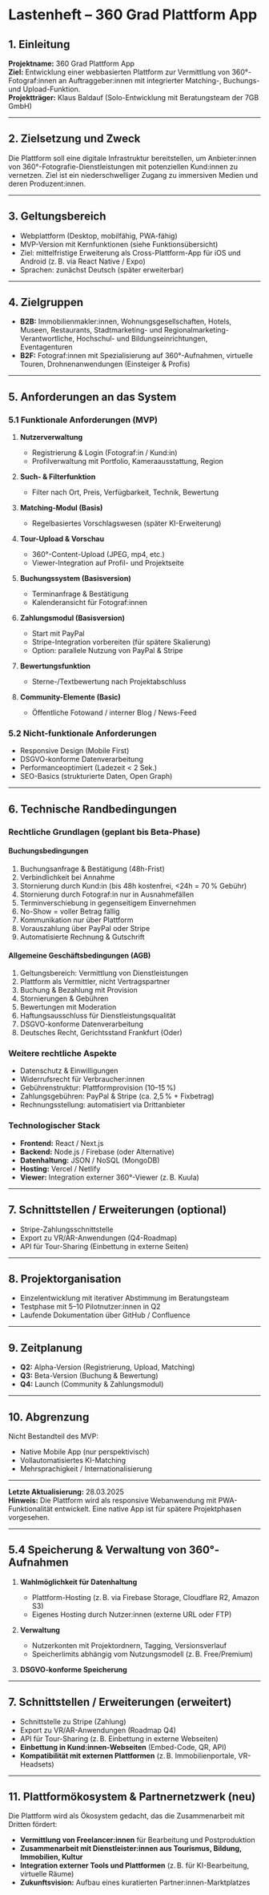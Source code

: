 # Lastenheft – 360 Grad Plattform App

## 1. Einleitung
**Projektname:** 360 Grad Plattform App  
**Ziel:** Entwicklung einer webbasierten Plattform zur Vermittlung von 360°-Fotograf:innen an Auftraggeber:innen mit integrierter Matching-, Buchungs- und Upload-Funktion.  
**Projektträger:** Klaus Baldauf (Solo-Entwicklung mit Beratungsteam der 7GB GmbH)

---

## 2. Zielsetzung und Zweck
Die Plattform soll eine digitale Infrastruktur bereitstellen, um Anbieter:innen von 360°-Fotografie-Dienstleistungen mit potenziellen Kund:innen zu vernetzen. Ziel ist ein niederschwelliger Zugang zu immersiven Medien und deren Produzent:innen.

---

## 3. Geltungsbereich
- Webplattform (Desktop, mobilfähig, PWA-fähig)
- MVP-Version mit Kernfunktionen (siehe Funktionsübersicht)
- Ziel: mittelfristige Erweiterung als Cross-Plattform-App für iOS und Android (z. B. via React Native / Expo)
- Sprachen: zunächst Deutsch (später erweiterbar)

---

## 4. Zielgruppen
- **B2B:** Immobilienmakler:innen, Wohnungsgesellschaften, Hotels, Museen, Restaurants, Stadtmarketing- und Regionalmarketing-Verantwortliche, Hochschul- und Bildungseinrichtungen, Eventagenturen
- **B2F:** Fotograf:innen mit Spezialisierung auf 360°-Aufnahmen, virtuelle Touren, Drohnenanwendungen (Einsteiger & Profis)

---

## 5. Anforderungen an das System

### 5.1 Funktionale Anforderungen (MVP)
1. **Nutzerverwaltung**
   - Registrierung & Login (Fotograf:in / Kund:in)
   - Profilverwaltung mit Portfolio, Kameraausstattung, Region

2. **Such- & Filterfunktion**
   - Filter nach Ort, Preis, Verfügbarkeit, Technik, Bewertung

3. **Matching-Modul (Basis)**
   - Regelbasiertes Vorschlagswesen (später KI-Erweiterung)

4. **Tour-Upload & Vorschau**
   - 360°-Content-Upload (JPEG, mp4, etc.)
   - Viewer-Integration auf Profil- und Projektseite

5. **Buchungssystem (Basisversion)**
   - Terminanfrage & Bestätigung
   - Kalenderansicht für Fotograf:innen

6. **Zahlungsmodul (Basisversion)**
   - Start mit PayPal
   - Stripe-Integration vorbereiten (für spätere Skalierung)
   - Option: parallele Nutzung von PayPal & Stripe

7. **Bewertungsfunktion**
   - Sterne-/Textbewertung nach Projektabschluss

8. **Community-Elemente (Basic)**
   - Öffentliche Fotowand / interner Blog / News-Feed

### 5.2 Nicht-funktionale Anforderungen
- Responsive Design (Mobile First)
- DSGVO-konforme Datenverarbeitung
- Performanceoptimiert (Ladezeit < 2 Sek.)
- SEO-Basics (strukturierte Daten, Open Graph)

---

## 6. Technische Randbedingungen

### Rechtliche Grundlagen (geplant bis Beta-Phase)

#### Buchungsbedingungen
1. Buchungsanfrage & Bestätigung (48h-Frist)
2. Verbindlichkeit bei Annahme
3. Stornierung durch Kund:in (bis 48h kostenfrei, <24h = 70 % Gebühr)
4. Stornierung durch Fotograf:in nur in Ausnahmefällen
5. Terminverschiebung in gegenseitigem Einvernehmen
6. No-Show = voller Betrag fällig
7. Kommunikation nur über Plattform
8. Vorauszahlung über PayPal oder Stripe
9. Automatisierte Rechnung & Gutschrift

#### Allgemeine Geschäftsbedingungen (AGB)
1. Geltungsbereich: Vermittlung von Dienstleistungen
2. Plattform als Vermittler, nicht Vertragspartner
3. Buchung & Bezahlung mit Provision
4. Stornierungen & Gebühren
5. Bewertungen mit Moderation
6. Haftungsausschluss für Dienstleistungsqualität
7. DSGVO-konforme Datenverarbeitung
8. Deutsches Recht, Gerichtsstand Frankfurt (Oder)

### Weitere rechtliche Aspekte
- Datenschutz & Einwilligungen
- Widerrufsrecht für Verbraucher:innen
- Gebührenstruktur: Plattformprovision (10–15 %)
- Zahlungsgebühren: PayPal & Stripe (ca. 2,5 % + Fixbetrag)
- Rechnungsstellung: automatisiert via Drittanbieter

### Technologischer Stack
- **Frontend:** React / Next.js
- **Backend:** Node.js / Firebase (oder Alternative)
- **Datenhaltung:** JSON / NoSQL (MongoDB)
- **Hosting:** Vercel / Netlify
- **Viewer:** Integration externer 360°-Viewer (z. B. Kuula)

---

## 7. Schnittstellen / Erweiterungen (optional)
- Stripe-Zahlungsschnittstelle
- Export zu VR/AR-Anwendungen (Q4-Roadmap)
- API für Tour-Sharing (Einbettung in externe Seiten)

---

## 8. Projektorganisation
- Einzelentwicklung mit iterativer Abstimmung im Beratungsteam
- Testphase mit 5–10 Pilotnutzer:innen in Q2
- Laufende Dokumentation über GitHub / Confluence

---

## 9. Zeitplanung
- **Q2:** Alpha-Version (Registrierung, Upload, Matching)
- **Q3:** Beta-Version (Buchung & Bewertung)
- **Q4:** Launch (Community & Zahlungsmodul)

---

## 10. Abgrenzung
Nicht Bestandteil des MVP:
- Native Mobile App (nur perspektivisch)
- Vollautomatisiertes KI-Matching
- Mehrsprachigkeit / Internationalisierung

---

**Letzte Aktualisierung:** 28.03.2025  
**Hinweis:** Die Plattform wird als responsive Webanwendung mit PWA-Funktionalität entwickelt. Eine native App ist für spätere Projektphasen vorgesehen.



---

## 5.4 Speicherung & Verwaltung von 360°-Aufnahmen

1. **Wahlmöglichkeit für Datenhaltung**
   - Plattform-Hosting (z. B. via Firebase Storage, Cloudflare R2, Amazon S3)
   - Eigenes Hosting durch Nutzer:innen (externe URL oder FTP)

2. **Verwaltung**
   - Nutzerkonten mit Projektordnern, Tagging, Versionsverlauf
   - Speicherlimits abhängig vom Nutzungsmodell (z. B. Free/Premium)

3. **DSGVO-konforme Speicherung**

---

## 7. Schnittstellen / Erweiterungen (erweitert)

- Schnittstelle zu Stripe (Zahlung)
- Export zu VR/AR-Anwendungen (Roadmap Q4)
- API für Tour-Sharing (z. B. Einbettung in externe Webseiten)
- **Einbettung in Kund:innen-Webseiten** (Embed-Code, QR, API)
- **Kompatibilität mit externen Plattformen** (z. B. Immobilienportale, VR-Headsets)

---

## 11. Plattformökosystem & Partnernetzwerk (neu)

Die Plattform wird als Ökosystem gedacht, das die Zusammenarbeit mit Dritten fördert:

- **Vermittlung von Freelancer:innen** für Bearbeitung und Postproduktion
- **Zusammenarbeit mit Dienstleister:innen aus Tourismus, Bildung, Immobilien, Kultur**
- **Integration externer Tools und Plattformen** (z. B. für KI-Bearbeitung, virtuelle Räume)
- **Zukunftsvision:** Aufbau eines kuratierten Partner:innen-Marktplatzes